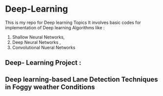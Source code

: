 # Deep-Learning
This is my repo for Deep learning Topics
It involves basic codes for implementation of Deep learning Algorithms like :

1. Shallow Neural Networks,
2.  Deep Neural Networks ,
3.  Convolutional Nueral Networks

## Deep- Learning Project :
## Deep learning-based Lane Detection Techniques in Foggy weather Conditions

